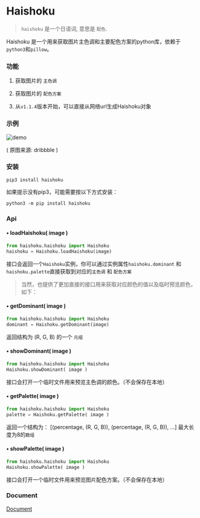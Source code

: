 # Haishoku

> `haishoku` 是一个日语词, 意思是 `配色`.

Haishoku 是一个用来获取图片主色调和主要配色方案的python库，依赖于`python3`和`pillow`。

### 功能

1. 获取图片的 `主色调`

2. 获取图片的 `配色方案`

3. 从`v1.1.4`版本开始，可以直接从网络url生成Haishoku对象

### 示例
![demo](http://orhcxc3kd.bkt.clouddn.com/haishoku-1.1.3.png)

( 原图来源: dribbble )

### 安装

```shell
pip3 install haishoku
```

如果提示没有pip3，可能需要按以下方式安装：

```shell
python3 -m pip install haishoku
```

### Api

#### • loadHaishoku( image )

```python
from haishoku.haishoku import Haishoku
haishoku = Haishoku.loadHaishoku(image)
```

接口会返回一个`Haishoku`实例，你可以通过实例属性`haishoku.dominant` 和 `haishoku.palette`直接获取到对应的`主色调` 和 `配色方案`

> 当然，也提供了更加直接的接口用来获取对应颜色的值以及临时预览颜色，如下：

#### • getDominant( image )

```python
from haishoku.haishoku import Haishoku
dominant = Haishoku.getDominant(image)
```

返回结构为 (R, G, B) 的一个 `元组`

#### • showDominant( image )

```python
from haishoku.haishoku import Haishoku
Haishoku.showDominant( image )
```

接口会打开一个临时文件用来预览主色调的颜色。（不会保存在本地）

#### • getPalette( image )

```python
from haishoku.haishoku import Haishoku
palette = Haishoku.getPalette( image )
```

返回一个结构为： [(percentage, (R, G, B)), (percentage, (R, G, B)), ...] 最大长度为8的`数组`

#### • showPalette( image )

```python
from haishoku.haishoku import Haishoku
Haishoku.showPalette( image )
```

接口会打开一个临时文件用来预览图片配色方案。（不会保存在本地）

### Document

 [Document](../README.md)


